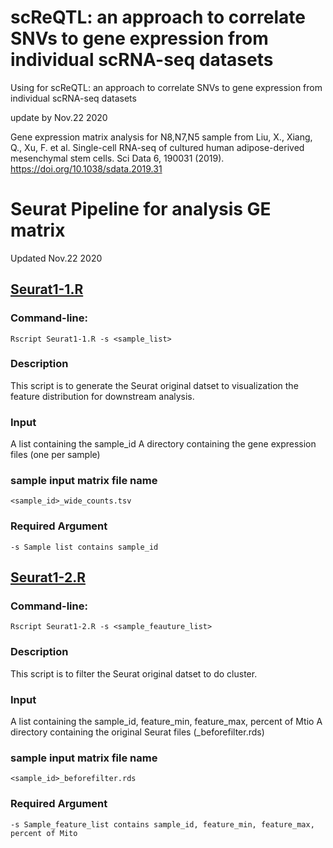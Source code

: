 # scReQTL: an approach to correlate SNVs to gene expression from individual scRNA-seq datasets
Using for scReQTL: an approach to correlate SNVs to gene expression from individual scRNA-seq datasets

update by Nov.22 2020

Gene expression matrix analysis for N8,N7,N5 sample from Liu, X., Xiang, Q., Xu, F. et al. Single-cell RNA-seq of cultured human adipose-derived mesenchymal stem cells. Sci Data 6, 190031 (2019). https://doi.org/10.1038/sdata.2019.31

# Seurat Pipeline for analysis GE matrix
Updated Nov.22 2020

## [Seurat1-1.R](https://github.com/hliu5259/singlecell/blob/master/Seurat%20%20pipeline/seurat1-1.R)
### Command-line:
	Rscript Seurat1-1.R -s <sample_list>

### Description

This script is to generate the Seurat original datset to visualization the feature distribution for downstream analysis. 


### Input 
A list containing the sample_id 
A directory containing the gene expression files (one per sample) 

### sample input matrix file name
	<sample_id>_wide_counts.tsv 

### Required Argument
	-s Sample list contains sample_id
	

## [Seurat1-2.R](https://github.com/hliu5259/singlecell/blob/master/Seurat%20%20pipeline/seurat1-2.R)
### Command-line:
	Rscript Seurat1-2.R -s <sample_feauture_list>

### Description

This script is to filter the Seurat original datset to do cluster.


### Input 
A list containing the sample_id, feature_min, feature_max, percent of Mtio
A directory containing the original Seurat files (_beforefilter.rds)

### sample input matrix file name
	<sample_id>_beforefilter.rds

### Required Argument
	-s Sample_feature_list contains sample_id, feature_min, feature_max, percent of Mito
